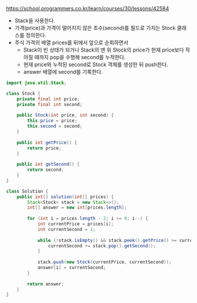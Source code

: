 https://school.programmers.co.kr/learn/courses/30/lessons/42584

- Stack을 사용한다.
- 가격(price)과 가격이 떨어지지 않은 초수(second)를 필드로 가지는 Stock 클래스를 정의한다.
- 주식 가격의 배열 prices를 뒤에서 앞으로 순회하면서
    - Stack이 빈 상태가 되거나 Stack의 맨 위 Stock의 price가 현재 price보다 작아질 때까지 pop을 수행해 second를 누적한다.
    - 현재 price와 누적된 second로 Stock 객체를 생성한 뒤 push한다.
    - answer 배열에 second를 기록한다.

```java
import java.util.Stack;

class Stock {
    private final int price;
    private final int second;
    
    public Stock(int price, int second) {
        this.price = price;
        this.second = second;
    }
    
    public int getPrice() {
        return price;
    }
    
    public int getSecond() {
        return second;
    }
}

class Solution {
    public int[] solution(int[] prices) {
        Stack<Stock> stack = new Stack<>();
        int[] answer = new int[prices.length];
        
        for (int i = prices.length - 2; i >= 0; i--) {
            int currentPrice = prices[i];
            int currentSecond = 1;
            
            while (!stack.isEmpty() && stack.peek().getPrice() >= currentPrice) {
                currentSecond += stack.pop().getSecond();
            }
            
            stack.push(new Stock(currentPrice, currentSecond));
            answer[i] = currentSecond;
        }
        
        return answer;
    }
}
```